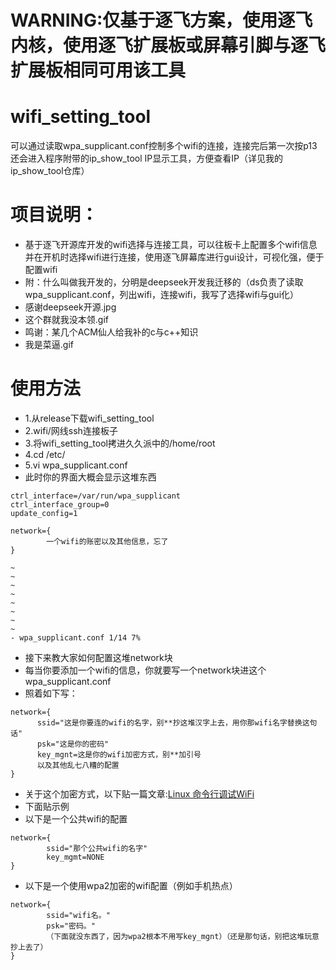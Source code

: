 # WARNING:仅基于逐飞方案，使用逐飞内核，使用逐飞扩展板或屏幕引脚与逐飞扩展板相同可用该工具
# wifi_setting_tool
可以通过读取wpa_supplicant.conf控制多个wifi的连接，连接完后第一次按p13还会进入程序附带的ip_show_tool IP显示工具，方便查看IP（详见我的ip_show_tool仓库）
# 项目说明：
- 基于逐飞开源库开发的wifi选择与连接工具，可以往板卡上配置多个wifi信息并在开机时选择wifi进行连接，使用逐飞屏幕库进行gui设计，可视化强，便于配置wifi
- 附：什么叫做我开发的，分明是deepseek开发我迁移的（ds负责了读取wpa_supplicant.conf，列出wifi，连接wifi，我写了选择wifi与gui化）
- 感谢deepseek开源.jpg
- 这个群就我没本领.gif
- 鸣谢：某几个ACM仙人给我补的c与c++知识
- 我是菜逼.gif
# 使用方法
- 1.从release下载wifi_setting_tool
- 2.wifi/网线ssh连接板子
- 3.将wifi_setting_tool拷进久久派中的/home/root
- 4.cd /etc/
- 5.vi wpa_supplicant.conf
- 此时你的界面大概会显示这堆东西
```
ctrl_interface=/var/run/wpa_supplicant
ctrl_interface_group=0
update_config=1

network={
        一个wifi的账密以及其他信息，忘了
}

~
~
~
~
~
~
~
~
- wpa_supplicant.conf 1/14 7%
```
- 接下来教大家如何配置这堆network块
- 每当你要添加一个wifi的信息，你就要写一个network块进这个wpa_supplicant.conf
- 照着如下写：
```
network={
      ssid="这是你要连的wifi的名字，别**抄这堆汉字上去，用你那wifi名字替换这句话"
      psk="这是你的密码"
      key_mgnt=这是你的wifi加密方式，别**加引号
      以及其他乱七八糟的配置
}
```
- 关于这个加密方式，以下贴一篇文章:[Linux 命令行调试WiFi](https://blog.csdn.net/ylxwk/article/details/135116188)
- 下面贴示例
- 以下是一个公共wifi的配置
```
network={
        ssid="那个公共wifi的名字"
        key_mgmt=NONE
}
```
- 以下是一个使用wpa2加密的wifi配置（例如手机热点）
```
network={
        ssid="wifi名。"
        psk="密码。"
        （下面就没东西了，因为wpa2根本不用写key_mgnt）（还是那句话，别把这堆玩意抄上去了）
}
```
